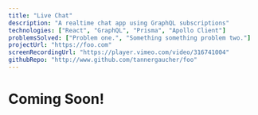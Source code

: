 ```yaml
---
title: "Live Chat"
description: "A realtime chat app using GraphQL subscriptions"
technologies: ["React", "GraphQL", "Prisma", "Apollo Client"]
problemsSolved: ["Problem one.", "Something something problem two."]
projectUrl: "https://foo.com"
screenRecordingUrl: "https://player.vimeo.com/video/316741004"
githubRepo: "http://www.github.com/tannergaucher/foo"
---
```


# Coming Soon!
